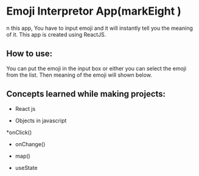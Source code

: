 # Emoji Interpretor App(markEight )
n this app, You have to input emoji and it will instantly tell you the meaning of it. This app is created using ReactJS.

## How to use:
You can put the emoji in the input box or either you can select the emoji from the list. Then meaning of the emoji will shown below.

## Concepts learned while making projects:

* React js

* Objects in javascript

*onClick()

* onChange()

* map()

* useState
